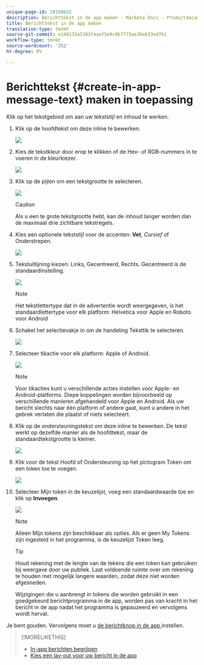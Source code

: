 ```yaml
---
unique-page-id: 10100642
description: Berichttekst in de app maken - Marketo Docs - Productdocumentatie
title: Berichttekst in de app maken
translation-type: tm+mt
source-git-commit: e149133a5383faaef5e9c9b7775ae36e633ed7b1
workflow-type: tm+mt
source-wordcount: '352'
ht-degree: 0%

---
```



# Berichttekst {#create-in-app-message-text} maken in toepassing

Klik op het tekstgebied om aan uw tekststijl en inhoud te werken.

1. Klik op de hoofdtekst om deze inline te bewerken.

   ![](assets/image2016-5-6-9-3a56-3a56.png)

1. Kies de tekstkleur door erop te klikken of de Hex- of RGB-nummers in te voeren in de kleurkiezer.

   ![](assets/image2016-5-6-9-3a59-3a1.png)

1. Klik op de pijlen om een tekstgrootte te selecteren.

   ![](assets/image2016-5-6-10-3a6-3a51.png)

   >[!CAUTION]
   >
   >Als u een te grote tekstgrootte hebt, kan de inhoud langer worden dan de maximaal drie zichtbare tekstregels.

1. Kies een optionele tekststijl voor de accenten: **Vet**, *Cursief* of Onderstrepen.

   ![](assets/image2016-5-6-10-3a15-3a32.png)

1. Tekstuitlijning kiezen: Links, Gecentreerd, Rechts. Gecentreerd is de standaardinstelling.

   ![](assets/image2016-5-6-10-3a18-3a45.png)

   >[!NOTE]
   >
   >Het tekstlettertype dat in de advertentie wordt weergegeven, is het standaardlettertype voor elk platform: Helvetica voor Apple en Roboto voor Android

1. Schakel het selectievakje in om de handeling Teksttik te selecteren.

   ![](assets/image2016-5-6-10-3a20-3a41.png)

1. Selecteer tikactie voor elk platform: Apple of Android.

   ![](assets/image2016-5-6-10-3a22-3a12.png)

   >[!NOTE]
   >
   >Voor tikacties kunt u verschillende acties instellen voor Apple- en Android-platforms. Diepe koppelingen worden bijvoorbeeld op verschillende manieren afgehandeld voor Apple en Android. Als uw bericht slechts naar één platform of andere gaat, kunt u andere in het gebrek verlaten die plaatst of niets selecteert.

1. Klik op de ondersteuningstekst om deze inline te bewerken. De tekst werkt op dezelfde manier als de hoofdtekst, maar de standaardtekstgrootte is kleiner.

   ![](assets/image2016-5-6-10-3a26-3a27.png)

1. Klik voor de tekst Hoofd of Ondersteuning op het pictogram Token om een token toe te voegen.

   ![](assets/image2016-5-6-10-3a29-3a2.png)

1. Selecteer Mijn token in de keuzelijst, voeg een standaardwaarde toe en klik op **Invoegen**.

   ![](assets/mytoken.png)

   >[!NOTE]
   >
   >Alleen Mijn tokens zijn beschikbaar als opties. Als er geen My Tokens zijn ingesteld in het programma, is de keuzelijst Token leeg.

   >[!TIP]
   >
   >Houd rekening met de lengte van de tekens die een token kan gebruiken bij weergave door uw publiek. Laat voldoende ruimte over om rekening te houden met mogelijk langere waarden, zodat deze niet worden afgesneden.

   Wijzigingen die u aanbrengt in tokens die worden gebruikt in een goedgekeurd berichtprogramma in de app, worden pas van kracht in het bericht in de app nadat het programma is gepauzeerd en vervolgens wordt hervat.

Je bent gouden. Vervolgens moet u [de berichtknop in de app ](set-up-the-in-app-message-button.md) instellen.

>[!MORELIKETHIS]
>
>* [In-app berichten begrijpen](../../../../product-docs/mobile-marketing/in-app-messages/understanding-in-app-messages.md)
>* [Kies een lay-out voor uw bericht in de app](choose-a-layout-for-your-in-app-message.md)

>



